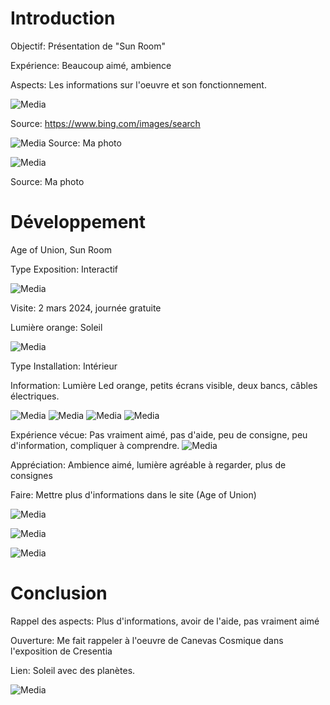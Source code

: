 # Introduction 
Objectif: Présentation de "Sun Room" 

Expérience: Beaucoup aimé, ambience

Aspects: Les informations sur l'oeuvre et son fonctionnement.

![Media](Media/age_union.jpg)

Source: https://www.bing.com/images/search

![Media](Media/entrer_expo.jpg) 
Source: Ma photo

![Media](Media/dispositif_sunroom.JPG)

Source: Ma photo

# Développement 
Age of Union, Sun Room
    
Type Exposition: Interactif

![Media](Media/dispositif_sunroom.JPG) 
 
Visite: 2 mars 2024, journée gratuite
    
Lumière orange: Soleil

![Media](Media/lumiere_rouge2.jpg)
    
Type Installation: Intérieur
 
Information: Lumière Led orange, petits écrans visible, deux bancs, câbles électriques.

![Media](Media/2_ecrans.jpg)
![Media](Media/derriere_ecrans.jpg)
![Media](Media/banc_sunroom.jpg)
![Media](Media/peit_escalier.jpg)
    
Expérience vécue: Pas vraiment aimé, pas d'aide, peu de consigne, peu d'information, compliquer à  comprendre.
![Media](Media/note_2.jpg)
    
Appréciation: Ambience aimé, lumière agréable à regarder, plus de consignes
    
Faire: Mettre plus d'informations dans le site (Age of Union) 

![Media](Media/lumiere_rouge2.jpg)

![Media](Media/note_2.jpg)

![Media](Media/note_expo.jpg)

 # Conclusion 
 Rappel des aspects: Plus d'informations, avoir de l'aide, pas vraiment aimé
 
 Ouverture: Me fait rappeler à l'oeuvre de Canevas Cosmique dans l'exposition de Cresentia
 
 Lien: Soleil avec des planètes. 

![Media](Media/canevas-cosmique_installation.jpg)
 
